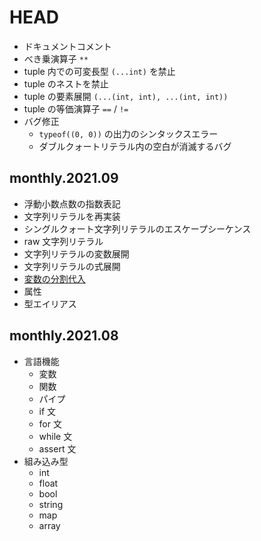 HEAD
=================

- ドキュメントコメント
- べき乗演算子 `**`
- tuple 内での可変長型 `(...int)` を禁止
- tuple のネストを禁止
- tuple の要素展開 `(...(int, int), ...(int, int))`
- tuple の等価演算子 `==` / `!=`
- バグ修正
    - `typeof((0, 0))` の出力のシンタックスエラー
    - ダブルクォートリテラル内の空白が消滅するバグ

monthly.2021.09
---------------

- 浮動小数点数の指数表記
- 文字列リテラルを再実装
- シングルクォート文字列リテラルのエスケープシーケンス
- raw 文字列リテラル
- 文字列リテラルの変数展開
- 文字列リテラルの式展開
- [変数の分割代入](https://github.com/cotowali/cotowali/blob/4b986ff95b90ce1fbbd2ea0b76480261b2058303/tests/assign_test.li#L35-L44)
- 属性
- 型エイリアス

monthly.2021.08
---------------

- 言語機能
    - 変数
    - 関数
    - パイプ
    - if 文
    - for 文
    - while 文
    - assert 文
- 組み込み型
    - int
    - float
    - bool
    - string
    - map
    - array
